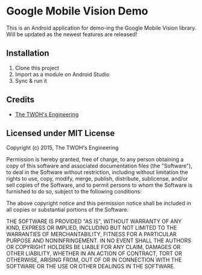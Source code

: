 # Google Mobile Vision Demo

This is an Android application for demo-ing the Google Mobile Vision library.
Will be updated as the newest features are released!

## Installation

1. Clone this project
2. Import as a module on Android Studio
3. Sync & run it

## Credits

- [The TWOH's Engineering](http://www.twoh.co)

## Licensed under MIT License

Copyright (c) 2015, The TWOH's Engineering

Permission is hereby granted, free of charge, to any person obtaining a copy
of this software and associated documentation files (the "Software"), to deal
in the Software without restriction, including without limitation the rights
to use, copy, modify, merge, publish, distribute, sublicense, and/or sell
copies of the Software, and to permit persons to whom the Software is
furnished to do so, subject to the following conditions:

The above copyright notice and this permission notice shall be included in all
copies or substantial portions of the Software.

THE SOFTWARE IS PROVIDED "AS IS", WITHOUT WARRANTY OF ANY KIND,
EXPRESS OR IMPLIED, INCLUDING BUT NOT LIMITED TO THE WARRANTIES OF
MERCHANTABILITY, FITNESS FOR A PARTICULAR PURPOSE AND NONINFRINGEMENT.
IN NO EVENT SHALL THE AUTHORS OR COPYRIGHT HOLDERS BE LIABLE FOR ANY CLAIM,
DAMAGES OR OTHER LIABILITY, WHETHER IN AN ACTION OF CONTRACT, TORT OR
OTHERWISE, ARISING FROM, OUT OF OR IN CONNECTION WITH THE SOFTWARE OR THE USE
OR OTHER DEALINGS IN THE SOFTWARE.

